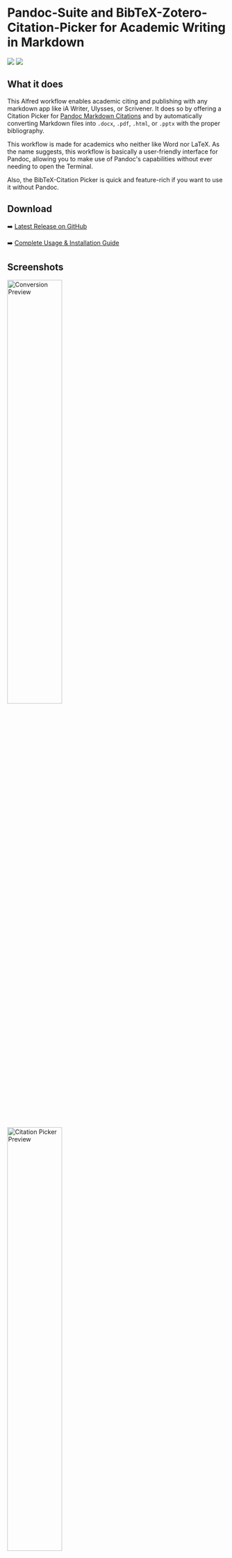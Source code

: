 # Pandoc-Suite and BibTeX-Zotero-Citation-Picker for Academic Writing in Markdown

![](https://img.shields.io/github/downloads/chrisgrieser/pandoc_alfred/total?label=Total%20Downloads&style=plastic)  ![](https://img.shields.io/github/v/release/chrisgrieser/pandoc_alfred?label=Latest%20Release&style=plastic)

## What it does
This Alfred workflow enables academic citing and publishing with any markdown app like iA Writer, Ulysses, or Scrivener. It does so by offering a Citation Picker for [Pandoc Markdown Citations](https://pandoc.org/MANUAL.html#pandocs-markdown) and by automatically converting Markdown files into `.docx`, `.pdf`, `.html`, or `.pptx` with the proper bibliography. 

This workflow is made for academics who neither like Word nor LaTeX. As the name suggests, this workflow is basically a user-friendly interface for Pandoc, allowing you to make use of Pandoc's capabilities without ever needing to open the Terminal. 

Also, the BibTeX-Citation Picker is quick and feature-rich if you want to use it without Pandoc.

## Download
➡️ [Latest Release on GitHub](https://github.com/chrisgrieser/pandoc_alfred/releases)

➡️ [Complete Usage & Installation Guide](https://chris-grieser.de/pandoc_alfred)

## Screenshots

<img src="https://i.imgur.com/hBkN8e3.png" alt="Conversion Preview" width=50% height=50%>

<img src="https://i.imgur.com/XuSfGov.png" alt="Citation Picker Preview" width=50% height=50%>

<img src="https://i.imgur.com/BDUPYef.png" alt="Configuration" width=50% height=50%>
